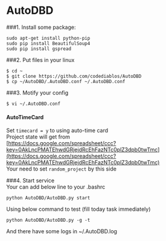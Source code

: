 AutoDBD
=======
###1. Install some package:

<pre><code>sudo apt-get install python-pip  
sudo pip install BeautifulSoup4  
sudo pip install gspread  
</code></pre>

###2. Put files in your linux  
<pre><code>$ cd ~  
$ git clone https://github.com/codediablos/AutoDBD  
$ cp ~/AutoDBD/.AutoDBD.conf ~/.AutoDBD.conf  
</code></pre>

###3. Motify your config  
<pre><code>$ vi ~/.AutoDBD.conf  
</code></pre>
#### AutoTimeCard ####
Set `timecard = y` to using auto-time card  
Project state will get from   
[https://docs.google.com/spreadsheet/ccc?key=0AkLncPMATEhwdGRjejdRcEhFazNTc0plZ3dpb0twTmc](https://docs.google.com/spreadsheet/ccc?key=0AkLncPMATEhwdGRjejdRcEhFazNTc0plZ3dpb0twTmc)  
Your need to set `random_project` by this side  


###4. Start service  
Your can add below line to your .bashrc  
<pre><code>python AutoDBD/AutoDBD.py start  
</code></pre>

Using below command to test (fill today task immediately)

<pre><code>python AutoDBD/AutoDBD.py -g -t  
</code></pre>

And there have some logs in ~/.AutoDBD.log